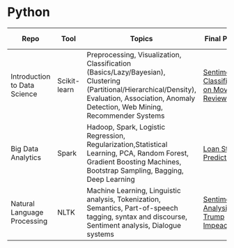 # Python




| Repo  | Tool  | Topics  | Final Project | Course Info  |
|---|---|---|---|---|
| Introduction to Data Science  | Scikit-learn  | Preprocessing, Visualization, Classification (Basics/Lazy/Bayesian), Clustering (Partitional/Hierarchical/Density), Evaluation, Association, Anomaly Detection, Web Mining, Recommender Systems  | [Sentiment Classification on Movie Reviews](https://github.com/harper-he/Python/tree/master/Intro%20to%20Data%20Science/Sentiment%20Classification%20on%20Movie%20Reviews)  |   |
| Big Data Analytics   | Spark  | Hadoop, Spark, Logistic Regression, Regularization,Statistical Learning, PCA, Random Forest, Gradient Boosting Machines, Bootstrap Sampling, Bagging, Deep Learning | [Loan Status Prediction](https://github.com/harper-he/Python/tree/master/Big%20Data%20Analytics/Loan%20Status%20Prediction)  |   |
| Natural Language Processing  | NLTK  | Machine Learning, Linguistic analysis, Tokenization, Semantics, Part-of-speech tagging, syntax and discourse, Sentiment analysis, Dialogue systems  | [Sentiment Analysis on Trump Impeachment](https://github.com/harper-he/Python/tree/master/Natural%20Language%20Processing/Sentiment%20Analysis%20on%20Trump%20Impeachment)  |   |

